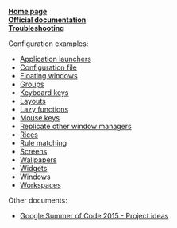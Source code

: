 **[Home page](https://github.com/qtile/qtile/wiki)**  
**[Official documentation](http://docs.qtile.org/en/latest/)**  
**[Troubleshooting](https://github.com/qtile/qtile/wiki/troubleshooting)**

Configuration examples:

- [Application launchers](https://github.com/qtile/qtile/wiki/app-launchers)
- [Configuration file](https://github.com/qtile/qtile/wiki/config)
- [Floating windows](https://github.com/qtile/qtile/wiki/floating-windows)
- [Groups](https://github.com/qtile/qtile/wiki/groups)
- [Keyboard keys](https://github.com/qtile/qtile/wiki/keys)
- [Layouts](https://github.com/qtile/qtile/wiki/layouts)
- [Lazy functions](https://github.com/qtile/qtile/wiki/lazy)
- [Mouse keys](https://github.com/qtile/qtile/wiki/mouse)
- [Replicate other window managers](https://github.com/qtile/qtile/wiki/replicate-other-wm)
- [Rices](https://github.com/qtile/qtile/wiki/rices)
- [Rule matching](https://github.com/qtile/qtile/wiki/rule-matching)
- [Screens](https://github.com/qtile/qtile/wiki/screens)
- [Wallpapers](https://github.com/qtile/qtile/wiki/wallpapers)
- [Widgets](https://github.com/qtile/qtile/wiki/widgets)
- [Windows](https://github.com/qtile/qtile/wiki/windows)
- [Workspaces](https://github.com/qtile/qtile/wiki/workspaces)

Other documents:

- [Google Summer of Code 2015 - Project ideas](https://github.com/qtile/qtile/wiki/gsoc-2015-project-ideas)
